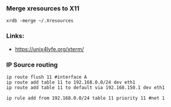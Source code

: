 ### Merge xresources to X11

```
xrdb -merge ~/.Xresources
```


### Links:

- https://unix4lyfe.org/xterm/

### IP Source routing

```
ip route flush 11 #interface A
ip route add table 11 to 192.168.0.0/24 dev eth1
ip route add table 11 to default via 192.168.150.1 dev eth1

ip rule add from 192.168.0.0/24 table 11 priority 11 #net 1
```
